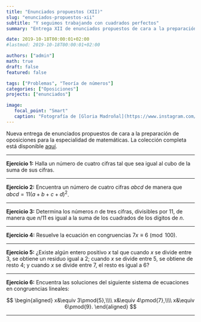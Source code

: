 ```yaml
---
title: "Enunciados propuestos (XII)"
slug: "enunciados-propuestos-xii"
subtitle: "Y seguimos trabajando con cuadrados perfectos"
summary: "Entrega XII de enunciados propuestos de cara a la preparación de oposiciones en la especialidad de matemáticas."

date: 2019-10-18T00:00:01+02:00
#lastmod: 2019-10-18T00:00:01+02:00

authors: ["admin"]
math: true
draft: false
featured: false

tags: ["Problemas", "Teoría de números"]
categories: ["Oposiciones"]
projects: ["enunciados"]

image:
   focal_point: "Smart"
   caption: "Fotografía de [Gloria Madroñal](https://www.instagram.com/gloria_mad/), disponible en [Instagram](https://www.instagram.com/gloria_mad/)."
---
```


Nueva entrega de enunciados propuestos de cara a la preparación de oposiciones para la especialidad de matemáticas. La colección completa está disponible [aquí](/courses/enunciados/).

---

**Ejercicio 1:** Halla un número de cuatro cifras tal que sea igual al cubo de la suma de sus cifras.

---

**Ejercicio 2:** Encuentra un número de cuatro cifras $abcd$ de manera que $abcd = 11(a+b+c+d)^2$.

---

**Ejercicio 3:** Determina los números $n$ de tres cifras, divisibles por $11$, de manera que $n / 11$ es igual a la suma de los cuadrados de los dígitos de $n$.

---

**Ejercicio 4:** Resuelve la ecuación en congruencias $7x\equiv 6\pmod{100}$.

---

**Ejercicio 5:** ¿Existe algún entero positivo $x$ tal que cuando $x$ se divide entre 3, se obtiene un residuo igual a $2$; cuando $x$ se divide entre $5$, se obtiene de resto $4$; y cuando $x$ se divide entre $7$, el resto es igual a $6$?

---

**Ejercicio 6:** Encuentra las soluciones del siguiente sistema de ecuaciones en congruencias lineales:

$$
\begin{aligned}
x&\equiv 3\pmod{5},\\\\ x&\equiv 4\pmod{7},\\\\ x&\equiv 6\pmod{9}.
\end{aligned}
$$

---
